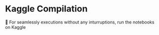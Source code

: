 # Kaggle Compilation
:rocket: For seamlessly executions without any inturruptions, run the notebooks on Kaggle 
